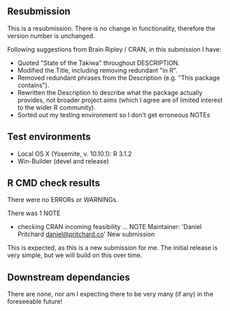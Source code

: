 ## Resubmission
This is a resubmission.
There is no change in functionality, therefore the version number is unchanged. 
 
Following suggestions from Brain Ripley / CRAN, in this submission I have:

- Quoted "State of the Takiwa" throughout DESCRIPTION.
- Modified the Title, including removing redundant "in R".
- Removed redundant phrases from the Description (e.g. "This package contains").
- Rewritten the Description to describe what the package actually provides, not broader project aims (which I agree are of limited interest to the wider R community).  
- Sorted out my testing environment so I don't get erroneous NOTEs

## Test environments
- Local OS X (Yosemite, v. 10.10.1): R 3.1.2
- Win-Builder (devel and release)

## R CMD check results
There were no ERRORs or WARNINGs.

There was 1 NOTE

* checking CRAN incoming feasibility ... NOTE
  Maintainer: 'Daniel Pritchard <daniel@pritchard.co>'
  New submission

This is expected, as this is a new submission for me.  The initial release is very simple, but we will build on this over time.

## Downstream dependancies
There are none, nor am I expecting there to be very many (if any) in the foreseeable future!